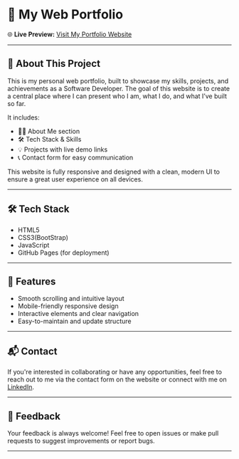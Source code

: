 # 💼 My Web Portfolio

🌐 **Live Preview:** [Visit My Portfolio Website](https://sumanbar721232.github.io/My_Web_Portfolio/)

---

## 📌 About This Project

This is my personal web portfolio, built to showcase my skills, projects, and achievements as a Software Developer. The goal of this website is to create a central place where I can present who I am, what I do, and what I’ve built so far.

It includes:

- 👨‍💻 About Me section  
- 🛠️ Tech Stack & Skills  
- 💡 Projects with live demo links  
- 📞 Contact form for easy communication  

This website is fully responsive and designed with a clean, modern UI to ensure a great user experience on all devices.

---

## 🛠️ Tech Stack

- HTML5  
- CSS3(BootStrap)  
- JavaScript  
- GitHub Pages (for deployment)

---

## 🚀 Features

- Smooth scrolling and intuitive layout  
- Mobile-friendly responsive design  
- Interactive elements and clear navigation  
- Easy-to-maintain and update structure  

---

## 📬 Contact

If you're interested in collaborating or have any opportunities, feel free to reach out to me via the contact form on the website or connect with me on [LinkedIn](https://www.linkedin.com/in/suman-bar-6296sb721232/).

---

## 📢 Feedback

Your feedback is always welcome! Feel free to open issues or make pull requests to suggest improvements or report bugs.

---

